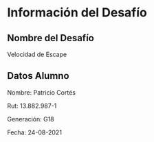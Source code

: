 # Información del Desafío

## Nombre del Desafío

Velocidad de Escape

## Datos Alumno

Nombre: Patricio Cortés

Rut: 13.882.987-1

Generación: G18

Fecha: 24-08-2021
